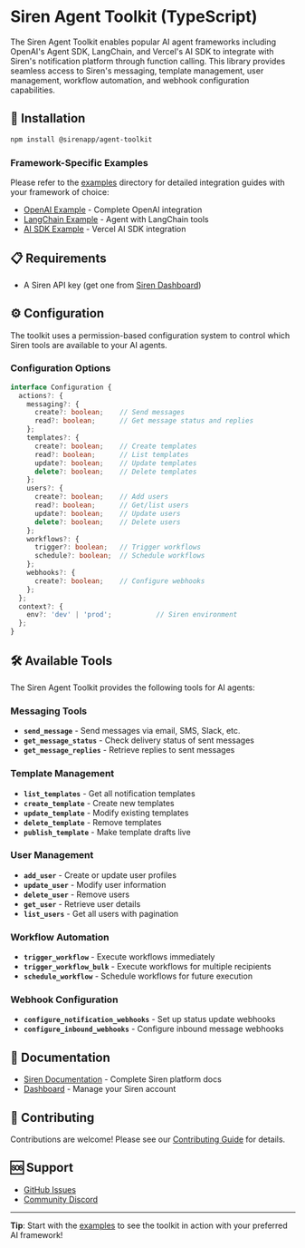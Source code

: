# Siren Agent Toolkit (TypeScript)

The Siren Agent Toolkit enables popular AI agent frameworks including OpenAI's Agent SDK, LangChain, and Vercel's AI SDK to integrate with Siren's notification platform through function calling. This library provides seamless access to Siren's messaging, template management, user management, workflow automation, and webhook configuration capabilities.

## 🚀 Installation

```bash
npm install @sirenapp/agent-toolkit
```
### Framework-Specific Examples

Please refer to the [examples](./examples) directory for detailed integration guides with your framework of choice:

- [OpenAI Example](./examples/openai/) - Complete OpenAI integration
- [LangChain Example](./examples/langchain/) - Agent with LangChain tools
- [AI SDK Example](./examples/ai-sdk/) - Vercel AI SDK integration

## 📋 Requirements

- A Siren API key (get one from [Siren Dashboard](https://app.trysiren.io/configuration))

## ⚙️ Configuration

The toolkit uses a permission-based configuration system to control which Siren tools are available to your AI agents.

### Configuration Options

```typescript
interface Configuration {
  actions?: {
    messaging?: {
      create?: boolean;    // Send messages
      read?: boolean;      // Get message status and replies
    };
    templates?: {
      create?: boolean;    // Create templates
      read?: boolean;      // List templates
      update?: boolean;    // Update templates
      delete?: boolean;    // Delete templates
    };
    users?: {
      create?: boolean;    // Add users
      read?: boolean;      // Get/list users
      update?: boolean;    // Update users
      delete?: boolean;    // Delete users
    };
    workflows?: {
      trigger?: boolean;   // Trigger workflows
      schedule?: boolean;  // Schedule workflows
    };
    webhooks?: {
      create?: boolean;    // Configure webhooks
    };
  };
  context?: {
    env?: 'dev' | 'prod';           // Siren environment
  };
}
```

## 🛠️ Available Tools

The Siren Agent Toolkit provides the following tools for AI agents:

### Messaging Tools
- **`send_message`** - Send messages via email, SMS, Slack, etc.
- **`get_message_status`** - Check delivery status of sent messages
- **`get_message_replies`** - Retrieve replies to sent messages

### Template Management
- **`list_templates`** - Get all notification templates
- **`create_template`** - Create new templates
- **`update_template`** - Modify existing templates
- **`delete_template`** - Remove templates
- **`publish_template`** - Make template drafts live

### User Management
- **`add_user`** - Create or update user profiles
- **`update_user`** - Modify user information
- **`delete_user`** - Remove users
- **`get_user`** - Retrieve user details
- **`list_users`** - Get all users with pagination

### Workflow Automation
- **`trigger_workflow`** - Execute workflows immediately
- **`trigger_workflow_bulk`** - Execute workflows for multiple recipients
- **`schedule_workflow`** - Schedule workflows for future execution

### Webhook Configuration
- **`configure_notification_webhooks`** - Set up status update webhooks
- **`configure_inbound_webhooks`** - Configure inbound message webhooks

## 📖 Documentation

- [Siren Documentation](https://docs.trysiren.io) - Complete Siren platform docs
- [Dashboard](https://app.trysiren.io) - Manage your Siren account

## 🤝 Contributing

Contributions are welcome! Please see our [Contributing Guide](../CONTRIBUTING.md) for details.

## 🆘 Support

- [GitHub Issues](https://github.com/KeyValueSoftwareSystems/siren-agent-toolkit/issues)
- [Community Discord](https://discord.gg/vcyjngmE)

---

**Tip**: Start with the [examples](./examples/) to see the toolkit in action with your preferred AI framework!